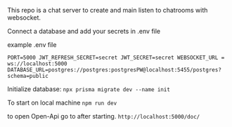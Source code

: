 This repo is a chat server to create and main listen to chatrooms with websocket.

Connect a database and add your secrets in .env file

example .env file

`PORT=5000
JWT_REFRESH_SECRET=secret
JWT_SECRET=secret
WEBSOCKET_URL = ws://localhost:5000
DATABASE_URL=postgres://postgres:postgresPW@localhost:5455/postgres?schema=public`

Initialize database:
`npx prisma migrate dev --name init`

To start on local machine
`npm run dev`

to open Open-Api go to after starting.
`http://localhost:5000/doc/`
